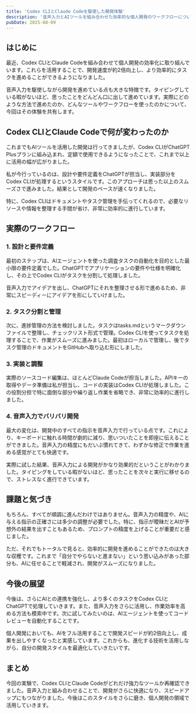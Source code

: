 ```yaml
---
title: 'Codex CLIとClaude Codeを駆使した開発体験'
description: '音声入力とAIツールを組み合わせた効率的な個人開発のワークフローについて、実体験を通じて紹介します'
pubDate: 2025-08-09
---
```


## はじめに

最近、Codex CLIとClaude Codeを組み合わせて個人開発の効率化に取り組んでいます。これらを活用することで、開発速度が約2倍向上し、より効率的にタスクを進めることができるようになりました。

音声入力を駆使しながら開発を進めている点も大きな特徴です。タイピングしている暇がないほど、思ったことをどんどん口に出して進めています。実際にどのような方法で進めたのか、どんなツールやワークフローを使ったのかについて、今回はその体験を共有します。

## Codex CLIとClaude Codeで何が変わったのか

これまでもAIツールを活用した開発は行ってきましたが、Codex CLIがChatGPT Plusプランに組み込まれ、定額で使用できるようになったことで、これまで以上に活用の幅が広がりました。

私が今行っているのは、設計や要件定義をChatGPTが担当し、実装部分をCodex CLIが処理するというスタイルです。このアプローチは思った以上のスムーズさで進みました。結果として開発のペースが速くなりました。

特に、Codex CLIはドキュメントやタスク管理を手伝ってくれるので、必要なリソースや情報を整理する手間が省け、非常に効率的に進行しています。

## 実際のワークフロー

### 1. 設計と要件定義

最初のステップは、AIエージェントを使った調査タスクの自動化を目的とした最小限の要件定義でした。ChatGPTでアプリケーションの要件や仕様を明確化し、その上でCodex CLIがタスクを分割して処理しました。

音声入力でアイデアを出し、ChatGPTにそれを整理させる形で進めるため、非常にスピーディーにアイデアを形にしていけました。

### 2. タスク分割と管理

次に、進捗管理の方法を検討しました。タスクはtasks.mdというマークダウンファイルで整理し、チェックリスト形式で管理。Codex CLIを使ってタスクを処理することで、作業がスムーズに進みました。最初はローカルで管理し、後でタスク管理のドキュメントをGitHubへ取り込む形にしました。

### 3. 実装と調整

実際のソースコード編集は、ほとんどClaude Codeが担当しました。APIキーの取得やデータ準備は私が担当し、コードの実装はCodex CLIが処理しました。この役割分担で特に面倒な部分や繰り返し作業を省略でき、非常に効率的に進行しました。

### 4. 音声入力でバリバリ開発

最大の変化は、開発中のすべての指示を音声入力で行っている点です。これにより、キーボードに触れる時間が劇的に減り、思いついたことを即座に伝えることができました。音声入力の精度にもだいぶ慣れてきて、わずかな修正で作業を進める感覚がとても快適です。

実際に試した結果、音声入力による開発がかなり効果的だということがわかりました。タイピングをしている暇がないほど、思ったことを次々と実行に移せるので、ストレスなく進行できています。

## 課題と気づき

もちろん、すべてが順調に進んだわけではありません。音声入力の精度や、AIに与える指示の正確さには多少の調整が必要でした。特に、指示が曖昧だとAIが予想外の結果を出すこともあるため、プロンプトの精度を上げることが重要だと感じました。

ただ、それでもトータルで見ると、効率的に開発を進めることができたのは大きな収穫です。これまで「自分でやらないと進まない」という思い込みがあった部分も、AIに任せることで軽減され、開発がスムーズになりました。

## 今後の展望

今後は、さらにAIとの連携を強化し、より多くのタスクをCodex CLIとChatGPTで処理していきます。また、音声入力をさらに活用し、作業効率を高める方法も模索中です。次に試してみたいのは、AIエージェントを使ってコードレビューを自動化することです。

個人開発においても、AIをフル活用することで開発スピードが約2倍向上し、成果を出しやすくなったと実感しています。これからも、進化する技術を活用しながら、自分の開発スタイルを最適化していきたいです。

## まとめ

今回の実験で、Codex CLIとClaude Codeがどれだけ強力なツールか再確認できました。音声入力と組み合わせることで、開発がさらに快適になり、スピードアップにもつながりました。今後はこのスタイルをさらに磨き、個人開発の領域で活用していきます。